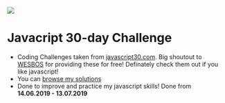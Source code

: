 <a href="https://dcts.github.io/javascript30-codingChallenges/" target="_blank"><img src="https://user-images.githubusercontent.com/44790691/59509724-1fc77900-8eb2-11e9-89d0-f8e729b345fc.png"></a>
  

# Javacript 30-day Challenge
- Coding Challenges taken from [javascript30.com](https://javascript30.com/). Big shoutout to [WESBOS](https://wesbos.com/) for providing these for free! Definately check them out if you like javascript!
- You can [browse my solutions](https://dcts.github.io/javascript30-codingChallenges/)
- Done to improve and practice my javascript skills! Done from **14.06.2019 - 13.07.2019**
